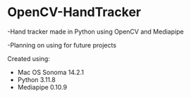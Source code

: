 # OpenCV-HandTracker

-Hand tracker made in Python using OpenCV and Mediapipe

-Planning on using for future projects

Created using:
- Mac OS Sonoma 14.2.1
- Python 3.11.8
- Mediapipe 0.10.9
